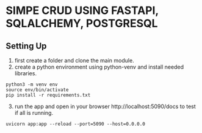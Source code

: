 # **SIMPE CRUD USING FASTAPI, SQLALCHEMY, POSTGRESQL**

## Setting Up
1. first create a folder and clone the main module.
2. create a python environment using python-venv and install needed libraries.
```shell
python3 -m venv env
source env/bin/activate
pip install -r requirements.txt
```
3. run the app and open in your browser http://localhost:5090/docs to test if all is running.
```shell
uvicorn app:app --reload --port=5090 --host=0.0.0.0
```
